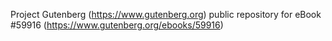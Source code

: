 Project Gutenberg (https://www.gutenberg.org) public repository for
eBook #59916 (https://www.gutenberg.org/ebooks/59916)
